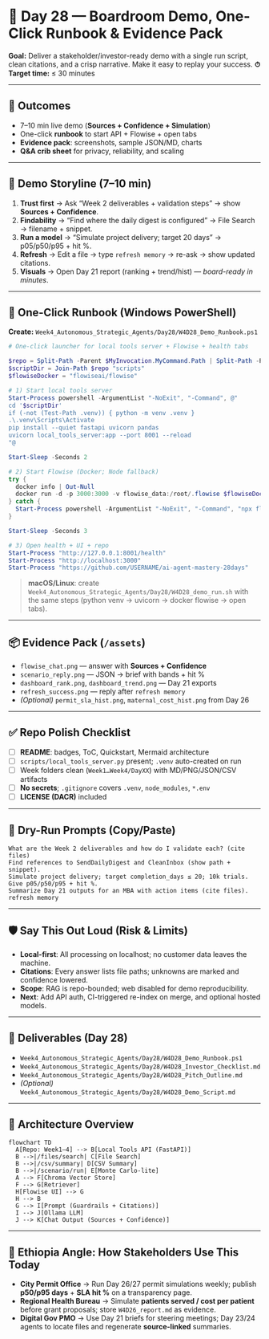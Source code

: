 # 🚀 Day 28 — Boardroom Demo, One-Click Runbook & Evidence Pack

**Goal:** Deliver a stakeholder/investor-ready demo with a single run script, clean citations, and a crisp narrative. Make it easy to replay your success.
**⏱ Target time:** ≤ 30 minutes

---

## 🧩 Outcomes

* 7–10 min live demo (**Sources + Confidence + Simulation**)
* One-click **runbook** to start API + Flowise + open tabs
* **Evidence pack**: screenshots, sample JSON/MD, charts
* **Q\&A crib sheet** for privacy, reliability, and scaling

---

## 🧪 Demo Storyline (7–10 min)

1. **Trust first** → Ask “Week 2 deliverables + validation steps” → show **Sources + Confidence**.
2. **Findability** → “Find where the daily digest is configured” → File Search → filename + snippet.
3. **Run a model** → “Simulate project delivery; target 20 days” → p05/p50/p95 + hit %.
4. **Refresh** → Edit a file → type `refresh memory` → re-ask → show updated citations.
5. **Visuals** → Open Day 21 report (ranking + trend/hist) — *board-ready in minutes*.

---

## 🧰 One-Click Runbook (Windows PowerShell)

**Create:** `Week4_Autonomous_Strategic_Agents/Day28/W4D28_Demo_Runbook.ps1`

```powershell
# One-click launcher for local tools server + Flowise + health tabs

$repo = Split-Path -Parent $MyInvocation.MyCommand.Path | Split-Path -Parent | Split-Path -Parent
$scriptDir = Join-Path $repo "scripts"
$flowiseDocker = "flowiseai/flowise"

# 1) Start local tools server
Start-Process powershell -ArgumentList "-NoExit", "-Command", @"
cd '$scriptDir'
if (-not (Test-Path .venv)) { python -m venv .venv }
.\.venv\Scripts\Activate
pip install --quiet fastapi uvicorn pandas
uvicorn local_tools_server:app --port 8001 --reload
"@

Start-Sleep -Seconds 2

# 2) Start Flowise (Docker; Node fallback)
try {
  docker info | Out-Null
  docker run -d -p 3000:3000 -v flowise_data:/root/.flowise $flowiseDocker | Out-Null
} catch {
  Start-Process powershell -ArgumentList "-NoExit", "-Command", "npx flowise start"
}

Start-Sleep -Seconds 3

# 3) Open health + UI + repo
Start-Process "http://127.0.0.1:8001/health"
Start-Process "http://localhost:3000"
Start-Process "https://github.com/USERNAME/ai-agent-mastery-28days"
```

> **macOS/Linux**: create `Week4_Autonomous_Strategic_Agents/Day28/W4D28_demo_run.sh` with the same steps (python venv → uvicorn → docker flowise → open tabs).

---

## 📦 Evidence Pack (`/assets`)

* `flowise_chat.png` — answer with **Sources + Confidence**
* `scenario_reply.png` — JSON → brief with bands + hit %
* `dashboard_rank.png`, `dashboard_trend.png` — Day 21 exports
* `refresh_success.png` — reply after `refresh memory`
* *(Optional)* `permit_sla_hist.png`, `maternal_cost_hist.png` from Day 26

---

## ✅ Repo Polish Checklist

* [ ] **README**: badges, ToC, Quickstart, Mermaid architecture
* [ ] `scripts/local_tools_server.py` present; `.venv` auto-created on run
* [ ] Week folders clean (`Week1…Week4/DayXX`) with MD/PNG/JSON/CSV artifacts
* [ ] **No secrets**; `.gitignore` covers `.venv`, `node_modules`, `*.env`
* [ ] **LICENSE (DACR)** included

---

## 🧪 Dry-Run Prompts (Copy/Paste)

```
What are the Week 2 deliverables and how do I validate each? (cite files)
Find references to SendDailyDigest and CleanInbox (show path + snippet).
Simulate project delivery; target completion_days ≤ 20; 10k trials. Give p05/p50/p95 + hit %.
Summarize Day 21 outputs for an MBA with action items (cite files).
refresh memory
```

---

## 🛡 Say This Out Loud (Risk & Limits)

* **Local-first**: All processing on localhost; no customer data leaves the machine.
* **Citations**: Every answer lists file paths; unknowns are marked and confidence lowered.
* **Scope**: RAG is repo-bounded; web disabled for demo reproducibility.
* **Next**: Add API auth, CI-triggered re-index on merge, and optional hosted models.

---

## 📂 Deliverables (Day 28)

* `Week4_Autonomous_Strategic_Agents/Day28/W4D28_Demo_Runbook.ps1`
* `Week4_Autonomous_Strategic_Agents/Day28/W4D28_Investor_Checklist.md`
* `Week4_Autonomous_Strategic_Agents/Day28/W4D28_Pitch_Outline.md`
* *(Optional)* `Week4_Autonomous_Strategic_Agents/Day28/W4D28_Demo_Script.md`

---

## 🧭 Architecture Overview

```mermaid
flowchart TD
  A[Repo: Week1–4] --> B[Local Tools API (FastAPI)]
  B -->|/files/search| C[File Search]
  B -->|/csv/summary| D[CSV Summary]
  B -->|/scenario/run| E[Monte Carlo-lite]
  A --> F[Chroma Vector Store]
  F --> G[Retriever]
  H[Flowise UI] --> G
  H --> B
  G --> I[Prompt (Guardrails + Citations)]
  I --> J[Ollama LLM]
  J --> K[Chat Output (Sources + Confidence)]
```

---

## 🎯 Ethiopia Angle: How Stakeholders Use This Today

* **City Permit Office** → Run Day 26/27 permit simulations weekly; publish **p50/p95 days** + **SLA hit %** on a transparency page.
* **Regional Health Bureau** → Simulate **patients served / cost per patient** before grant proposals; store `W4D26_report.md` as evidence.
* **Digital Gov PMO** → Use Day 21 briefs for steering meetings; Day 23/24 agents to locate files and regenerate **source-linked** summaries.

